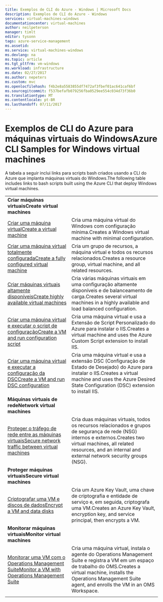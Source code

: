 ```yaml
---
title: Exemplos de CLI do Azure - Windows | Microsoft Docs
description: Exemplos de CLI do Azure - Windows
services: virtual-machines-windows
documentationcenter: virtual-machines
author: neilpeterson
manager: timlt
editor: tysonn
tags: azure-service-management
ms.assetid: 
ms.service: virtual-machines-windows
ms.devlang: na
ms.topic: article
ms.tgt_pltfrm: vm-windows
ms.workload: infrastructure
ms.date: 02/27/2017
ms.author: nepeters
ms.custom: mvc
ms.openlocfilehash: f4b2e8a5583855df7472af3fbef01ac641caf6bf
ms.sourcegitcommit: f537befafb079256fba0529ee554c034d73f36b0
ms.translationtype: MT
ms.contentlocale: pt-BR
ms.lasthandoff: 07/11/2017
---
```

# <a name="azure-cli-samples-for-windows-virtual-machines"></a><span data-ttu-id="b866b-103">Exemplos de CLI do Azure para máquinas virtuais do Windows</span><span class="sxs-lookup"><span data-stu-id="b866b-103">Azure CLI Samples for Windows virtual machines</span></span>

<span data-ttu-id="b866b-104">A tabela a seguir inclui links para scripts bash criados usando a CLI do Azure que implanta máquinas virtuais do Windows.</span><span class="sxs-lookup"><span data-stu-id="b866b-104">The following table includes links to bash scripts built using the Azure CLI that deploy Windows virtual machines.</span></span>

| | |
|---|---|
|<span data-ttu-id="b866b-105">**Criar máquinas virtuais**</span><span class="sxs-lookup"><span data-stu-id="b866b-105">**Create virtual machines**</span></span>||
| [<span data-ttu-id="b866b-106">Criar uma máquina virtual</span><span class="sxs-lookup"><span data-stu-id="b866b-106">Create a virtual machine</span></span>](./../scripts/virtual-machines-windows-cli-sample-create-vm-quick-create.md?toc=%2fcli%2fazure%2ftoc.json) | <span data-ttu-id="b866b-107">Cria uma máquina virtual do Windows com configuração mínima.</span><span class="sxs-lookup"><span data-stu-id="b866b-107">Creates a Windows virtual machine with minimal configuration.</span></span> |
| [<span data-ttu-id="b866b-108">Criar uma máquina virtual totalmente configurada</span><span class="sxs-lookup"><span data-stu-id="b866b-108">Create a fully configured virtual machine</span></span>](./../scripts/virtual-machines-windows-cli-sample-create-vm.md?toc=%2fcli%2fazure%2ftoc.json) | <span data-ttu-id="b866b-109">Cria um grupo de recursos, a máquina virtual e todos os recursos relacionados.</span><span class="sxs-lookup"><span data-stu-id="b866b-109">Creates a resource group, virtual machine, and all related resources.</span></span>|
| [<span data-ttu-id="b866b-110">Criar máquinas virtuais altamente disponíveis</span><span class="sxs-lookup"><span data-stu-id="b866b-110">Create highly available virtual machines</span></span>](./../scripts/virtual-machines-windows-cli-sample-nlb.md?toc=%2fcli%2fazure%2ftoc.json) | <span data-ttu-id="b866b-111">Cria várias máquinas virtuais em uma configuração altamente disponíveis e de balanceamento de carga.</span><span class="sxs-lookup"><span data-stu-id="b866b-111">Creates several virtual machines in a highly available and load balanced configuration.</span></span> |
| [<span data-ttu-id="b866b-112">Criar uma máquina virtual e executar o script de configuração</span><span class="sxs-lookup"><span data-stu-id="b866b-112">Create a VM and run configuration script</span></span>](./../scripts/virtual-machines-windows-cli-sample-create-vm-iis.md?toc=%2fcli%2fazure%2ftoc.json) | <span data-ttu-id="b866b-113">Cria uma máquina virtual e usa a Extensão de Script Personalizado do Azure para instalar o IIS.</span><span class="sxs-lookup"><span data-stu-id="b866b-113">Creates a virtual machine and uses the Azure Custom Script extension to install IIS.</span></span> |
| [<span data-ttu-id="b866b-114">Criar uma máquina virtual e executar a configuração da DSC</span><span class="sxs-lookup"><span data-stu-id="b866b-114">Create a VM and run DSC configuration</span></span>](./../scripts/virtual-machines-windows-cli-sample-create-iis-using-dsc.md?toc=%2fcli%2fazure%2ftoc.json) | <span data-ttu-id="b866b-115">Cria uma máquina virtual e usa a extensão DSC (Configuração de Estado de Desejado) do Azure para instalar o IIS.</span><span class="sxs-lookup"><span data-stu-id="b866b-115">Creates a virtual machine and uses the Azure Desired State Configuration (DSC) extension to install IIS.</span></span> |
|<span data-ttu-id="b866b-116">**Máquinas virtuais de rede**</span><span class="sxs-lookup"><span data-stu-id="b866b-116">**Network virtual machines**</span></span>||
| [<span data-ttu-id="b866b-117">Proteger o tráfego de rede entre as máquinas virtuais</span><span class="sxs-lookup"><span data-stu-id="b866b-117">Secure network traffic between virtual machines</span></span>](./../scripts/virtual-machines-windows-cli-sample-create-vm-nsg.md?toc=%2fcli%2fazure%2ftoc.json) | <span data-ttu-id="b866b-118">Cria duas máquinas virtuais, todos os recursos relacionados e grupos de segurança de rede (NSG) internos e externos.</span><span class="sxs-lookup"><span data-stu-id="b866b-118">Creates two virtual machines, all related resources, and an internal and external network security groups (NSG).</span></span> |
|<span data-ttu-id="b866b-119">**Proteger máquinas virtuais**</span><span class="sxs-lookup"><span data-stu-id="b866b-119">**Secure virtual machines**</span></span>||
| [<span data-ttu-id="b866b-120">Criptografar uma VM e discos de dados</span><span class="sxs-lookup"><span data-stu-id="b866b-120">Encrypt a VM and data disks</span></span>](./../scripts/virtual-machines-windows-cli-sample-encrypt-vm.md?toc=%2fcli%2fazure%2ftoc.json) | <span data-ttu-id="b866b-121">Cria um Azure Key Vault, uma chave de criptografia e entidade de serviço e, em seguida, criptografa uma VM.</span><span class="sxs-lookup"><span data-stu-id="b866b-121">Creates an Azure Key Vault, encryption key, and service principal, then encrypts a VM.</span></span> |
|<span data-ttu-id="b866b-122">**Monitorar máquinas virtuais**</span><span class="sxs-lookup"><span data-stu-id="b866b-122">**Monitor virtual machines**</span></span>||
| [<span data-ttu-id="b866b-123">Monitorar uma VM com o Operations Management Suite</span><span class="sxs-lookup"><span data-stu-id="b866b-123">Monitor a VM with Operations Management Suite</span></span>](./../scripts/virtual-machines-windows-cli-sample-create-vm-oms.md?toc=%2fcli%2fazure%2ftoc.json) | <span data-ttu-id="b866b-124">Cria uma máquina virtual, instala o agente do Operations Management Suite e registra a VM em um espaço de trabalho do OMS.</span><span class="sxs-lookup"><span data-stu-id="b866b-124">Creates a virtual machine, installs the Operations Management Suite agent, and enrolls the VM in an OMS Workspace.</span></span>  |
| | |
